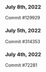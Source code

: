 ### July 8th, 2022

Commit #129929

### July 5th, 2022

Commit #314353


### July 4th, 2022

Commit #72281
